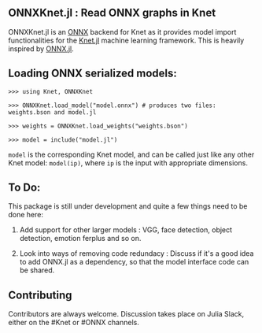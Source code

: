 ## ONNXKnet.jl : Read ONNX graphs in Knet

ONNXKnet.jl is an [ONNX](http://onnx.ai/) backend for Knet as it provides model import functionalities for the [Knet.jl](https://github.com/denizyuret/Knet.jl) machine learning framework. This is heavily inspired by [ONNX.jl](https://github.com/FluxML/ONNX.jl).

## Loading ONNX serialized models:

```
>>> using Knet, ONNXKnet

>>> ONNXKnet.load_model("model.onnx") # produces two files: weights.bson and model.jl

>>> weights = ONNXKnet.load_weights("weights.bson")

>>> model = include("model.jl")
```

`model` is the corresponding Knet model, and can be called just like any other Knet model: `model(ip)`, where `ip` is the input
with appropriate dimensions.

## To Do:

This package is still under development and quite a few things need to be done here:

1. Add support for other larger models : VGG, face detection, object detection, emotion ferplus and so on.

2. Look into ways of removing code redundacy : Discuss if it's a good idea to add ONNX.jl as a dependency, so that the model interface code can be shared.

## Contributing

Contributors are always welcome. Discussion takes place on Julia Slack, either on the #Knet or #ONNX channels.
